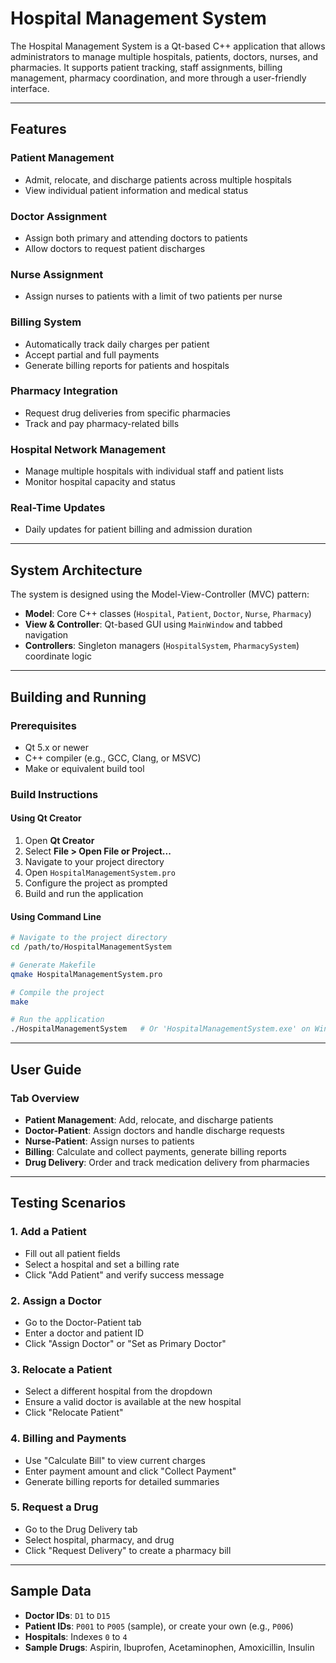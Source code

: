 # Hospital Management System

The Hospital Management System is a Qt-based C++ application that allows administrators to manage multiple hospitals, patients, doctors, nurses, and pharmacies. It supports patient tracking, staff assignments, billing management, pharmacy coordination, and more through a user-friendly interface.

---

## Features

### Patient Management
- Admit, relocate, and discharge patients across multiple hospitals
- View individual patient information and medical status

### Doctor Assignment
- Assign both primary and attending doctors to patients
- Allow doctors to request patient discharges

### Nurse Assignment
- Assign nurses to patients with a limit of two patients per nurse

### Billing System
- Automatically track daily charges per patient
- Accept partial and full payments
- Generate billing reports for patients and hospitals

### Pharmacy Integration
- Request drug deliveries from specific pharmacies
- Track and pay pharmacy-related bills

### Hospital Network Management
- Manage multiple hospitals with individual staff and patient lists
- Monitor hospital capacity and status

### Real-Time Updates
- Daily updates for patient billing and admission duration

---

## System Architecture

The system is designed using the Model-View-Controller (MVC) pattern:

- **Model**: Core C++ classes (`Hospital`, `Patient`, `Doctor`, `Nurse`, `Pharmacy`)
- **View & Controller**: Qt-based GUI using `MainWindow` and tabbed navigation
- **Controllers**: Singleton managers (`HospitalSystem`, `PharmacySystem`) coordinate logic

---

## Building and Running

### Prerequisites
- Qt 5.x or newer
- C++ compiler (e.g., GCC, Clang, or MSVC)
- Make or equivalent build tool

### Build Instructions

#### Using Qt Creator
1. Open **Qt Creator**
2. Select **File > Open File or Project...**
3. Navigate to your project directory
4. Open `HospitalManagementSystem.pro`
5. Configure the project as prompted
6. Build and run the application

#### Using Command Line
```bash
# Navigate to the project directory
cd /path/to/HospitalManagementSystem

# Generate Makefile
qmake HospitalManagementSystem.pro

# Compile the project
make

# Run the application
./HospitalManagementSystem   # Or 'HospitalManagementSystem.exe' on Windows
```

---

## User Guide

### Tab Overview
- **Patient Management**: Add, relocate, and discharge patients
- **Doctor-Patient**: Assign doctors and handle discharge requests
- **Nurse-Patient**: Assign nurses to patients
- **Billing**: Calculate and collect payments, generate billing reports
- **Drug Delivery**: Order and track medication delivery from pharmacies

---

## Testing Scenarios

### 1. Add a Patient
- Fill out all patient fields
- Select a hospital and set a billing rate
- Click "Add Patient" and verify success message

### 2. Assign a Doctor
- Go to the Doctor-Patient tab
- Enter a doctor and patient ID
- Click "Assign Doctor" or "Set as Primary Doctor"

### 3. Relocate a Patient
- Select a different hospital from the dropdown
- Ensure a valid doctor is available at the new hospital
- Click "Relocate Patient"

### 4. Billing and Payments
- Use "Calculate Bill" to view current charges
- Enter payment amount and click "Collect Payment"
- Generate billing reports for detailed summaries

### 5. Request a Drug
- Go to the Drug Delivery tab
- Select hospital, pharmacy, and drug
- Click "Request Delivery" to create a pharmacy bill

---

## Sample Data

- **Doctor IDs**: `D1` to `D15`
- **Patient IDs**: `P001` to `P005` (sample), or create your own (e.g., `P006`)
- **Hospitals**: Indexes `0` to `4`
- **Sample Drugs**: Aspirin, Ibuprofen, Acetaminophen, Amoxicillin, Insulin
